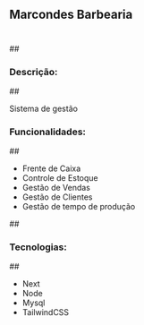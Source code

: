 <h2>Marcondes Barbearia<h1></h2>
##
  
<h3>Descrição:</h3>
##
  
Sistema de gestão

<h3>Funcionalidades:</h3>
##
  
<ul>
<li>Frente de Caixa</li>
<li>Controle de Estoque</li>
<li>Gestão de Vendas</li>
<li>Gestão de Clientes</li>
<li>Gestão de tempo de produção</li>
</ul>
##
<h3>Tecnologias:</h3>
##
<ul>
<li>Next</li>
<li>Node</li>
<li>Mysql</li>
<li>TailwindCSS</li>
</ul>
